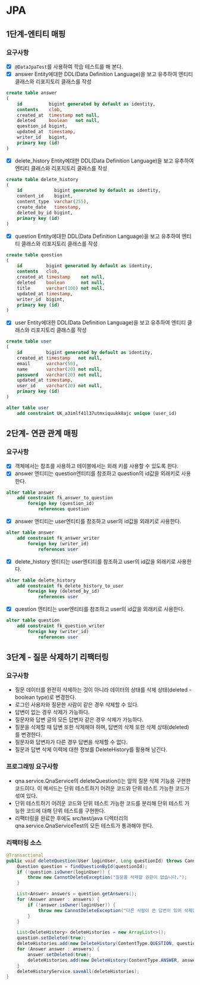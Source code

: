# JPA
## 1단계-엔티티 매핑
### 요구사항
- [x] `@DataJpaTest`를 사용하여 학습 테스트를 해 본다.
- [x] answer Entity에대한 DDL(Data Definition Language)을 보고 유추하여 엔티티 클래스와 리포지토리 클래스를 작성
```SQL
create table answer
(
    id          bigint generated by default as identity,
    contents    clob,
    created_at  timestamp not null,
    deleted     boolean   not null,
    question_id bigint,
    updated_at  timestamp,
    writer_id   bigint,
    primary key (id)
)
```
- [x] delete_history Entity에대한 DDL(Data Definition Language)을 보고 유추하여 엔티티 클래스와 리포지토리 클래스를 작성
```SQL
create table delete_history
(
    id            bigint generated by default as identity,
    content_id    bigint,
    content_type  varchar(255),
    create_date   timestamp,
    deleted_by_id bigint,
    primary key (id)
)
```
- [x] question Entity에대한 DDL(Data Definition Language)을 보고 유추하여 엔티티 클래스와 리포지토리 클래스를 작성
```SQL
create table question
(
    id         bigint generated by default as identity,
    contents   clob,
    created_at timestamp    not null,
    deleted    boolean      not null,
    title      varchar(100) not null,
    updated_at timestamp,
    writer_id  bigint,
    primary key (id)
)
```
- [x] user Entity에대한 DDL(Data Definition Language)을 보고 유추하여 엔티티 클래스와 리포지토리 클래스를 작성
```SQL
create table user
(
    id         bigint generated by default as identity,
    created_at timestamp   not null,
    email      varchar(50),
    name       varchar(20) not null,
    password   varchar(20) not null,
    updated_at timestamp,
    user_id    varchar(20) not null,
    primary key (id)
)

alter table user
    add constraint UK_a3imlf41l37utmxiquukk8ajc unique (user_id)
```

## 2단계- 연관 관계 매핑
### 요구사항
- [x] 객체에서는 참조를 사용하고 테이블에서는 외래 키를 사용할 수 있도록 한다.
- [x] answer 엔티티는 question엔티티를 참조하고 question의 id값을 외래키로 사용한다.
```sql
alter table answer
    add constraint fk_answer_to_question
        foreign key (question_id)
            references question
```
- [x] answer 엔티티는 user엔티티를 참조하고 user의 id값을 외래키로 사용한다.
```sql
alter table answer
    add constraint fk_answer_writer
        foreign key (writer_id)
            references user
```
- [x] delete_history 엔티티는 user엔티티를 참조하고 user의 id값을 외래키로 사용한다.
```sql
alter table delete_history
    add constraint fk_delete_history_to_user
        foreign key (deleted_by_id)
            references user
```
- [x] question 엔티티는 user엔티티를 참조하고 user의 id값을 외래키로 사용한다.
```sql
alter table question
    add constraint fk_question_writer
        foreign key (writer_id)
            references user
```

## 3단계 - 질문 삭제하기 리팩터링
### 요구사항
- 질문 데이터를 완전히 삭제하는 것이 아니라 데이터의 상태를 삭제 상태(deleted - boolean type)로 변경한다.
- 로그인 사용자와 질문한 사람이 같은 경우 삭제할 수 있다.
- 답변이 없는 경우 삭제가 가능하다.
- 질문자와 답변 글의 모든 답변자 같은 경우 삭제가 가능하다.
- 질문을 삭제할 때 답변 또한 삭제해야 하며, 답변의 삭제 또한 삭제 상태(deleted)를 변경한다.
- 질문자와 답변자가 다른 경우 답변을 삭제할 수 없다.
- 질문과 답변 삭제 이력에 대한 정보를 DeleteHistory를 활용해 남긴다.
### 프로그래밍 요구사항
- qna.service.QnaService의 deleteQuestion()는 앞의 질문 삭제 기능을 구현한 코드이다. 이 메서드는 단위 테스트하기 어려운 코드와 단위 테스트 가능한 코드가 섞여 있다.
- 단위 테스트하기 어려운 코드와 단위 테스트 가능한 코드를 분리해 단위 테스트 가능한 코드에 대해 단위 테스트를 구현한다.
- 리팩터링을 완료한 후에도 src/test/java 디렉터리의 qna.service.QnaServiceTest의 모든 테스트가 통과해야 한다.
### 리팩터링 소스
```java
@Transactional
public void deleteQuestion(User loginUser, Long questionId) throws CannotDeleteException {
    Question question = findQuestionById(questionId);
    if (!question.isOwner(loginUser)) {
        throw new CannotDeleteException("질문을 삭제할 권한이 없습니다.");
    }

    List<Answer> answers = question.getAnswers();
    for (Answer answer : answers) {
        if (!answer.isOwner(loginUser)) {
            throw new CannotDeleteException("다른 사람이 쓴 답변이 있어 삭제할 수 없습니다.");
        }
    }

    List<DeleteHistory> deleteHistories = new ArrayList<>();
    question.setDeleted(true);
    deleteHistories.add(new DeleteHistory(ContentType.QUESTION, questionId, question.getWriterId(), LocalDateTime.now()));
    for (Answer answer : answers) {
        answer.setDeleted(true);
        deleteHistories.add(new DeleteHistory(ContentType.ANSWER, answer.getId(), answer.getWriterId(), LocalDateTime.now()));
    }
    deleteHistoryService.saveAll(deleteHistories);
}
```